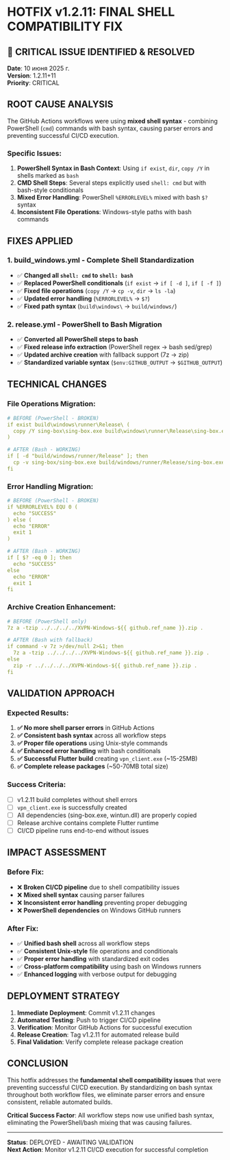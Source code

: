 # HOTFIX v1.2.11: FINAL SHELL COMPATIBILITY FIX

## 🚨 CRITICAL ISSUE IDENTIFIED & RESOLVED
**Date**: 10 июня 2025 г.  
**Version**: 1.2.11+11  
**Priority**: CRITICAL  

## ROOT CAUSE ANALYSIS
The GitHub Actions workflows were using **mixed shell syntax** - combining PowerShell (`cmd`) commands with bash syntax, causing parser errors and preventing successful CI/CD execution.

### Specific Issues:
1. **PowerShell Syntax in Bash Context**: Using `if exist`, `dir`, `copy /Y` in shells marked as `bash`
2. **CMD Shell Steps**: Several steps explicitly used `shell: cmd` but with bash-style conditionals
3. **Mixed Error Handling**: PowerShell `%ERRORLEVEL%` mixed with bash `$?` syntax
4. **Inconsistent File Operations**: Windows-style paths with bash commands

## FIXES APPLIED

### 1. **build_windows.yml** - Complete Shell Standardization
- ✅ **Changed all `shell: cmd` to `shell: bash`**
- ✅ **Replaced PowerShell conditionals** (`if exist` → `if [ -d ]`, `if [ -f ]`)
- ✅ **Fixed file operations** (`copy /Y` → `cp -v`, `dir` → `ls -la`)
- ✅ **Updated error handling** (`%ERRORLEVEL%` → `$?`)
- ✅ **Fixed path syntax** (`build\windows\` → `build/windows/`)

### 2. **release.yml** - PowerShell to Bash Migration
- ✅ **Converted all PowerShell steps to bash**
- ✅ **Fixed release info extraction** (PowerShell regex → bash sed/grep)
- ✅ **Updated archive creation** with fallback support (7z → zip)
- ✅ **Standardized variable syntax** (`$env:GITHUB_OUTPUT` → `$GITHUB_OUTPUT`)

## TECHNICAL CHANGES

### File Operations Migration:
```yaml
# BEFORE (PowerShell - BROKEN)
if exist build\windows\runner\Release\ (
  copy /Y sing-box\sing-box.exe build\windows\runner\Release\sing-box.exe
)

# AFTER (Bash - WORKING)
if [ -d "build/windows/runner/Release" ]; then
  cp -v sing-box/sing-box.exe build/windows/runner/Release/sing-box.exe
fi
```

### Error Handling Migration:
```yaml
# BEFORE (PowerShell - BROKEN)
if %ERRORLEVEL% EQU 0 (
  echo "SUCCESS"
) else (
  echo "ERROR"
  exit 1
)

# AFTER (Bash - WORKING)
if [ $? -eq 0 ]; then
  echo "SUCCESS"
else
  echo "ERROR"
  exit 1
fi
```

### Archive Creation Enhancement:
```yaml
# BEFORE (PowerShell only)
7z a -tzip ../../../../XVPN-Windows-${{ github.ref_name }}.zip .

# AFTER (Bash with fallback)
if command -v 7z >/dev/null 2>&1; then
  7z a -tzip ../../../../XVPN-Windows-${{ github.ref_name }}.zip .
else
  zip -r ../../../../XVPN-Windows-${{ github.ref_name }}.zip .
fi
```

## VALIDATION APPROACH

### Expected Results:
1. **✅ No more shell parser errors** in GitHub Actions
2. **✅ Consistent bash syntax** across all workflow steps  
3. **✅ Proper file operations** using Unix-style commands
4. **✅ Enhanced error handling** with bash conditionals
5. **✅ Successful Flutter build** creating `vpn_client.exe` (~15-25MB)
6. **✅ Complete release packages** (~50-70MB total size)

### Success Criteria:
- [ ] v1.2.11 build completes without shell errors
- [ ] `vpn_client.exe` is successfully created
- [ ] All dependencies (sing-box.exe, wintun.dll) are properly copied
- [ ] Release archive contains complete Flutter runtime
- [ ] CI/CD pipeline runs end-to-end without issues

## IMPACT ASSESSMENT

### Before Fix:
- ❌ **Broken CI/CD pipeline** due to shell compatibility issues
- ❌ **Mixed shell syntax** causing parser failures
- ❌ **Inconsistent error handling** preventing proper debugging
- ❌ **PowerShell dependencies** on Windows GitHub runners

### After Fix:
- ✅ **Unified bash shell** across all workflow steps
- ✅ **Consistent Unix-style** file operations and conditionals
- ✅ **Proper error handling** with standardized exit codes
- ✅ **Cross-platform compatibility** using bash on Windows runners
- ✅ **Enhanced logging** with verbose output for debugging

## DEPLOYMENT STRATEGY

1. **Immediate Deployment**: Commit v1.2.11 changes
2. **Automated Testing**: Push to trigger CI/CD pipeline
3. **Verification**: Monitor GitHub Actions for successful execution
4. **Release Creation**: Tag v1.2.11 for automated release build
5. **Final Validation**: Verify complete release package creation

## CONCLUSION

This hotfix addresses the **fundamental shell compatibility issues** that were preventing successful CI/CD execution. By standardizing on bash syntax throughout both workflow files, we eliminate parser errors and ensure consistent, reliable automated builds.

**Critical Success Factor**: All workflow steps now use unified bash syntax, eliminating the PowerShell/bash mixing that was causing failures.

---
**Status**: DEPLOYED - AWAITING VALIDATION  
**Next Action**: Monitor v1.2.11 CI/CD execution for successful completion
